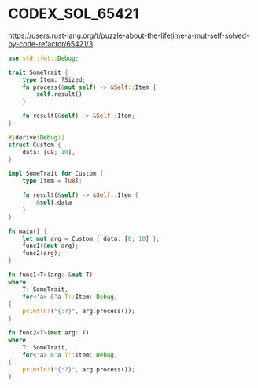 # CODEX_SOL_65421


https://users.rust-lang.org/t/puzzle-about-the-lifetime-a-mut-self-solved-by-code-refactor/65421/3

```rust
use std::fmt::Debug;

trait SomeTrait {
    type Item: ?Sized;
    fn process(&mut self) -> &Self::Item {
        self.result()
    }

    fn result(&self) -> &Self::Item;
}

#[derive(Debug)]
struct Custom {
    data: [u8; 10],
}

impl SomeTrait for Custom {
    type Item = [u8];

    fn result(&self) -> &Self::Item {
        &self.data
    }
}

fn main() {
    let mut arg = Custom { data: [0; 10] };
    func1(&mut arg);
    func2(arg);
}

fn func1<T>(arg: &mut T)
where
    T: SomeTrait,
    for<'a> &'a T::Item: Debug,
{
    println!("{:?}", arg.process());
}

fn func2<T>(mut arg: T)
where
    T: SomeTrait,
    for<'a> &'a T::Item: Debug,
{
    println!("{:?}", arg.process());
}

```